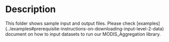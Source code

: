 # Description
This folder shows sample input and output files. Please check [examples] (../examples#prerequisite-instructions-on-downloading-input-level-2-data) document on how to input datasets to run our MODIS_Aggregation library. 
